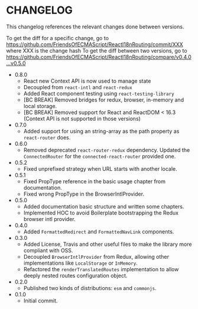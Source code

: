 # CHANGELOG

This changelog references the relevant changes done between versions.

To get the diff for a specific change, go to https://github.com/FriendsOfECMAScript/ReactI18nRouting/commit/XXX where XXX is the change hash
To get the diff between two versions, go to https://github.com/FriendsOfECMAScript/ReactI18nRouting/compare/v0.4.0...v0.5.0

- 0.8.0
  - React new Context API is now used to manage state  
  - Decoupled from `react-intl` and `react-redux`
  - Added React component testing using `react-testing-library`
  - [BC BREAK] Removed bridges for redux, browser, in-memory and local storage.
  - [BC BREAK] Removed support for React and ReactDOM < 16.3 (Context API is not supported in those versions)
- 0.7.0
  - Added support for using an string-array as the path property as `react-router` does.
- 0.6.0
  - Removed deprecated `react-router-redux` dependency. Updated the `ConnectedRouter` for the `connected-react-router` provided one.
- 0.5.2
  - Fixed unprefixed strategy when URL starts with another locale.
- 0.5.1
  - Fixed PropType reference in the basic usage chapter from documentation.
  - Fixed wrong PropType in the BrowserIntlProvider.
- 0.5.0
  - Added documentation basic structure and written some chapters.
  - Implemented HOC to avoid Boilerplate bootstrapping the Redux browser intl provider.
- 0.4.0
  - Added `FormattedRedirect` and `FormattedNavLink` components.
- 0.3.0
  - Added License, Travis and other useful files to make the library more compliant with OSS.
  - Decoupled `BrowserIntlProvider` from Redux, allowing other implementations like `LocalStorage` or `InMemory`.
  - Refactored the `renderTranslatedRoutes` implementation to allow deeply nested routes configuration object.
- 0.2.0
  - Published two kinds of distributions: `esm` and `commonjs`.
- 0.1.0
  - Initial commit.
